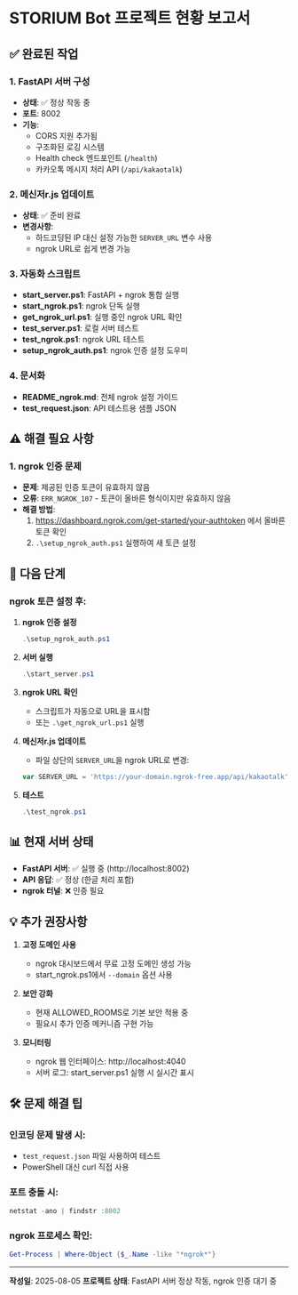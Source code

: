 # STORIUM Bot 프로젝트 현황 보고서

## ✅ 완료된 작업

### 1. FastAPI 서버 구성
- **상태**: ✅ 정상 작동 중
- **포트**: 8002
- **기능**:
  - CORS 지원 추가됨
  - 구조화된 로깅 시스템
  - Health check 엔드포인트 (`/health`)
  - 카카오톡 메시지 처리 API (`/api/kakaotalk`)

### 2. 메신저r.js 업데이트
- **상태**: ✅ 준비 완료
- **변경사항**: 
  - 하드코딩된 IP 대신 설정 가능한 `SERVER_URL` 변수 사용
  - ngrok URL로 쉽게 변경 가능

### 3. 자동화 스크립트
- **start_server.ps1**: FastAPI + ngrok 통합 실행
- **start_ngrok.ps1**: ngrok 단독 실행
- **get_ngrok_url.ps1**: 실행 중인 ngrok URL 확인
- **test_server.ps1**: 로컬 서버 테스트
- **test_ngrok.ps1**: ngrok URL 테스트
- **setup_ngrok_auth.ps1**: ngrok 인증 설정 도우미

### 4. 문서화
- **README_ngrok.md**: 전체 ngrok 설정 가이드
- **test_request.json**: API 테스트용 샘플 JSON

## ⚠️ 해결 필요 사항

### 1. ngrok 인증 문제
- **문제**: 제공된 인증 토큰이 유효하지 않음
- **오류**: `ERR_NGROK_107` - 토큰이 올바른 형식이지만 유효하지 않음
- **해결 방법**:
  1. https://dashboard.ngrok.com/get-started/your-authtoken 에서 올바른 토큰 확인
  2. `.\setup_ngrok_auth.ps1` 실행하여 새 토큰 설정

## 🚀 다음 단계

### ngrok 토큰 설정 후:

1. **ngrok 인증 설정**
   ```powershell
   .\setup_ngrok_auth.ps1
   ```

2. **서버 실행**
   ```powershell
   .\start_server.ps1
   ```

3. **ngrok URL 확인**
   - 스크립트가 자동으로 URL을 표시함
   - 또는 `.\get_ngrok_url.ps1` 실행

4. **메신저r.js 업데이트**
   - 파일 상단의 `SERVER_URL`을 ngrok URL로 변경:
   ```javascript
   var SERVER_URL = 'https://your-domain.ngrok-free.app/api/kakaotalk';
   ```

5. **테스트**
   ```powershell
   .\test_ngrok.ps1
   ```

## 📊 현재 서버 상태

- **FastAPI 서버**: ✅ 실행 중 (http://localhost:8002)
- **API 응답**: ✅ 정상 (한글 처리 포함)
- **ngrok 터널**: ❌ 인증 필요

## 💡 추가 권장사항

1. **고정 도메인 사용**
   - ngrok 대시보드에서 무료 고정 도메인 생성 가능
   - start_ngrok.ps1에서 `--domain` 옵션 사용

2. **보안 강화**
   - 현재 ALLOWED_ROOMS로 기본 보안 적용 중
   - 필요시 추가 인증 메커니즘 구현 가능

3. **모니터링**
   - ngrok 웹 인터페이스: http://localhost:4040
   - 서버 로그: start_server.ps1 실행 시 실시간 표시

## 🛠️ 문제 해결 팁

### 인코딩 문제 발생 시:
- `test_request.json` 파일 사용하여 테스트
- PowerShell 대신 curl 직접 사용

### 포트 충돌 시:
```powershell
netstat -ano | findstr :8002
```

### ngrok 프로세스 확인:
```powershell
Get-Process | Where-Object {$_.Name -like "*ngrok*"}
```

---

**작성일**: 2025-08-05
**프로젝트 상태**: FastAPI 서버 정상 작동, ngrok 인증 대기 중